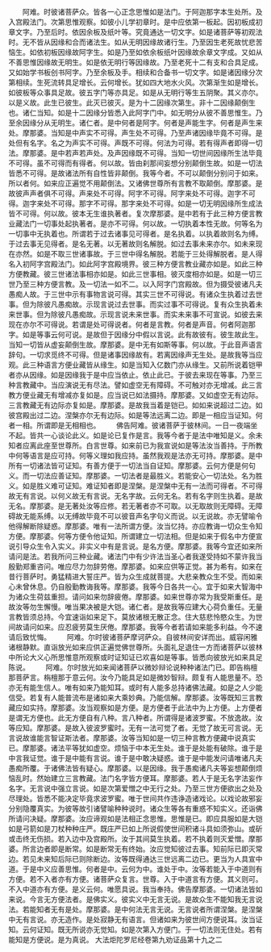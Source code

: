 <!-- { "loadSidebar": true } -->
　　阿难。时彼诸菩萨众。皆各一心正念思惟如是法门。于阿迦那字本生处所。及入宫殿法门。次第思惟观察。如彼小儿学初章时。是中应依第一板起。因初板成初章文字。乃至后时。依因余板及纸叶等。究竟通达一切文字。如是诸菩萨等初观法时。无不皆从因缘和合而诸法生。如从无明因缘故诸行生。乃至因生老死故忧悲苦恼生。如依初板因缘故阿字生。如是乃至如依余板纸叶因缘故余章文字成。又如从不善思惟因缘故无明生。如是依无明行等因缘故。乃至老死十二有支和合具足成。又如始学书板创书阿字。乃至余板及手。相续和合备书一切文字。如是诸因缘分次第相续。生死流转具足增长。云何增长。犹如四大地水火风。次第渐生如是增长。如彼板等众事具足故。彼五字门等亦具足。如是从无明行等生五阴聚。其义亦尔。以是义故。此生已彼生。此灭已彼灭。是为十二因缘次第生。非十二因缘颠倒生也。诸仁当知。如是十二因缘分皆悉入此阿字门中。如无明分从彼不善思惟生。乃至余因缘分从无明生。诸仁者。是中何者是阿字。何者是声能生字。何者是声生来处。摩那婆。当知是中声实不可得。声生处不可得。乃至声诸因缘毕竟不可得。是处但有名字。名之为声实不可得。声既不可得。何法为可得。若有得声者即得一切法。摩那婆。是中若声若声处。及声因缘既不可得。当知一切世间因缘所生法毕竟不可得。虽不可得而有得者。何以故。皆由刹那间妄想分别颠倒生故。如是一切法皆悉不可得。是故诸法所有自性皆非颠倒。我等今者。不可以颠倒分别问于如来。所以者何。如来应正遍觉不用颠倒法。又诸佛世尊所有言教不取颠倒。摩那婆。是故彼声声者俱不可得。声来处不可得。阿字不可得。阿字来处不可得。迦字不可得。迦字来处不可得。那字不可得。那字来处不可得。如是一切无明因缘所生成法皆不可得。何以故。彼本无生谁执著者。复次摩那婆。是中若有于此三种方便言教业藏法门一切事处起执著者。是亦不可得。何以故。一切执着本性无故。何等名为一切事中无执着也。所谓若于过去诸事见可得者。是名执着。以执着故则名为缚。于过去事无见得者。是名无著。以无著故则名解脱。如过去事未来亦尔。如未来现在亦然。如是不取三世诸事故。于三世中得名解脱。若能于三处得解脱者。是人得名入初阿字宫殿法门。如此阿字宫殿境界。彼三种方便言教业藏亦如是。如此三种方便教藏。彼三世诸法事相亦如是。如此三世事相。彼灭度相亦如是。如是一切三世乃至三种方便言教。及一切法一如不二。以入阿字门宫殿故。但为摄受彼诸凡夫愚痴人故。于三世中示有事物言说可得。其实三世不可得说。有诸众生执着过去世事。但为除彼凡愚痴故。示现言说过去世事。而实过事不可得说。复有众生执着未来世事。但为除彼凡愚痴故。示现言说未来世事。而实未来事不可宣说。如彼去来现在亦尔不可得说。若谓是处可得说者。何者是言教。何者是声音。何者阿迦那字。如是等事云何可说。是故但于因缘分中假以言说。此有故彼有。彼生故此生。当知一切皆从虚妄颠倒生故。摩那婆。是中无有如斯等事。何以故。于此音声语言辞句。一切求觅终不可得。但是诸事因缘故有。若离因缘声无生处。是故我等当应观。此三种语言方便业藏皆从缘生。如是当知入亿数门亦从缘生。又前所说着铠甲者亦从因缘。如是因缘我于是中应当依止。依止此已。于彼去来现在等事。乃至三种言教藏中。当应演说无有尽法。譬如虚空无有障碍。不可触对亦无增减。此三言教方便业藏无有增减亦复如是。应当说已如法摄持。摩那婆。又如虚空无有边际。三言教藏无有边际亦复如是。摩那婆。是故我当着是铠已。如如来说超过二边。如彼宫殿出过二边。涅槃亦尔无有边际。如是等法远离二边。即是一相应当证知。何者一相。所谓即是无相相也。
　　佛告阿难。彼诸菩萨于彼林间。一日一夜端坐不起。皆共一心谈论此义。如是论已复作是言。我等今者于是法中唯知是义。余未知者应离此座至世尊所。白言世尊。如来前已为我宣说如是等法汝当善持。于所教中何等语言是应可持。何等义理如我应持。虽然我观是法亦无可持。摩那婆。是中所有一切诸法皆可证知。有善方便于一切法当自证知。摩那婆。云何方便是何句义。而一切法应善证知。摩那婆。一切法者是最胜义。若能安心一切法处。名为胜义。如是胜义难可证知。难证知者即是涅槃。是涅槃中无有一法而可得者。不可得故无有言说。以何义故无有言说。无名字故。云何无名。若有名字则生执着。是故无名。摩那婆。是无著处汝等应修。若无著者亦不可取。以无取故则无障碍。无障碍故无能系缚。以无缚故毕竟不可以彼音声名字句义而说。以无说故。亦无譬喻令他得解断除疑惑。摩那婆。唯有一法所谓方便。汝当忆持。亦应教诲一切众生令知方便。摩那婆。何等方便令他证知。所谓建立一切法相。但是如来于假名中方便宣说引导众生令入实义。非实义中有是言说。是名方便。摩那婆。我等今宜还如来所请问是法。若我所问三种业藏。诸法门中有少许法当圣心者我遂受持如不蒙许我当殷勤郑重咨问。唯应尽力勿辞劳倦。摩那婆。如来应供等正觉。甚为希有。如来在昔行菩萨时。勇猛精进大誓庄严。皆为众生成就菩提。大悲亲教众生不受。而如来心未曾休息。仍自殷勤教诲我等。摩那婆。我等今日各共一心。宜于如来大智海中为诸众生荷兹重担。请问如来勿辞疲倦。摩那婆。如来世尊亦常为我受斯重任。是故汝等勿生懈慢。唯当果决被是大铠。诸仁者。是故我等应建大心荷负重任。无量言教皆须总持。今宜速诣如来足下。莫放诸根无散正念。住大慈悲怜愍众生。为世间故请问如来。应忍疲劳莫生厌倦。摩那婆。我等今者若请如来能多利益。今不速请后致忧悔。
　　阿难。尔时彼诸菩萨摩诃萨众。自彼林间安详而出。威容闲雅诸根静默。直诣放光如来应供正遍觉佛世尊所。头面礼足退住一方而诸菩萨以彼林中所论大义心所思惟意所观察或时证知证已欢喜如是等事。皆悉向彼放光如来具足陈说。
　　阿难。尔时放光如来闻诸菩萨以微妙辩论说种种诸法门已。即告栴檀那菩萨言。栴檀那于意云何。汝今乃能具足如是微妙智辩。颇复有人能思量不。恐亦无有能生信人。唯有如来乃能知耳。或时有人能多总持诸佛法藏。如是之人少能信受。若复有人能普流布是诸如来大乘妙典。乃能信解。摩那婆。汝等既知三言教藏应如实持。摩那婆。汝当观察如是方便。是方便者于此法中为上方便。上方便者是谓无方便也。此无方便自有八种。言八种者。所谓得是诸波罗蜜。不放逸故。汝等应知。摩那婆。是故入彼波罗蜜时。无有一法可觉了者。无觉了故无可言说。无言说故谁能言智证斯法者。摩那婆。汝等当知如是一切三种言教方便藏中说真实已。摩那婆。诸法平等犹如虚空。烦恼于中本无生处。谁于是处能有破除。谁于是中言我证觉。谁于是中能有言说。谁于是中敢决疑惑。谁于是中能发问请唯诸凡夫愚痴所覆。于诸佛法皆有疑心。摩那婆。以是因缘。我于愚痴诸凡夫等妄想颠倒烦恼乱时。然始建立三言教藏。法门名字皆方便耳。摩那婆。若人于是无名字法妄作名字。无言说中强立言说。如是次第爱憎之中无行之处。乃至三世方便欲出之处及尽理处。皆悉不能决定毕竟求波罗蜜。唯于世间共作违诤造诸戏论。以戏论故邪妄分别隐覆真实。为彼等故引诸譬喻种种说时。诸众生等各有重惑不知实义。还诣佛所请问决疑。摩那婆。汝应谛观如是法相正念思惟。思惟是已。即应具服如是大铠如是弓箭如是刀杖种种庄严。既庄严已如上所说假使世间积诸斗具如须弥山。或斫或击终无伤损。若入边中及宫殿所。汝于其间莫生执着。若不执着则灭爱憎。摩那婆。所言边者即是断常。如是断常无有终始。汝应觉知彼过去事。知前际已即灭常边。若见未来知后际已则除断边。汝等既得通达三世远离二边已。更当为人具宣中道。于是中义应善思惟。何者是中。云何为中。谁处于中。汝等若能入于中道则有方便。若不入者亦有方便。诸菩萨众复言。世尊。入于中道言有方便。其义则可。不入中道亦有方便。是义云何。唯愿具说。我当奉持。佛告摩那婆。一切诸法皆如来说。今言无方便法者。是佛实义。彼实义中无言无说。是故众生不能知我无言说法。若能知者无有是处。摩那婆。是中何法无言无说。无言说者所谓涅槃。是涅槃中无有言说。亦无造作。是处寂静无有语言。但诸如来为彼世间方便说耳。汝当证知。云何证知。既无所说亦无觉知。如是次第入方便门。于一切法则无住处。若有能知是方便说。是为真说。
大法炬陀罗尼经卷第九劝证品第十九之二
